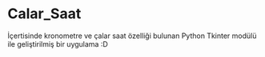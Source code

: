 # Calar_Saat
İçertisinde kronometre ve çalar saat özelliği bulunan Python Tkinter modülü ile geliştirilmiş bir uygulama :D
